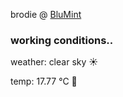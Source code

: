 brodie @ [BluMint](https://www.linkedin.com/company/blumint-io/)

<!--weather_start-->
### working conditions..

weather: clear sky ☀️

temp: 17.77 °C 👕

<!--weather_end-->

